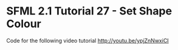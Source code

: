 SFML 2.1 Tutorial 27 - Set Shape Colour
=======================================

Code for the following video tutorial http://youtu.be/ypjZnNwxiCI
